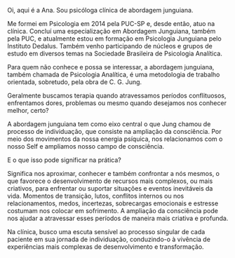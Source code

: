 Oi, aqui é a Ana. Sou psicóloga clínica de abordagem junguiana.

Me formei em Psicologia em 2014 pela PUC-SP e, desde então, atuo na clínica. Concluí uma especialização em Abordagem Junguiana, também pela PUC, e atualmente estou em formação em Psicologia Junguiana pelo Instituto Dedalus. Também venho participando de núcleos e grupos de estudo em diversos temas na Sociedade Brasileira de Psicologia Analítica.

Para quem não conhece e possa se interessar, a abordagem junguiana, também chamada de Psicologia Analítica, é uma metodologia de trabalho orientada, sobretudo, pela obra de C. G. Jung.

Geralmente buscamos terapia quando atravessamos períodos conflituosos, enfrentamos dores, problemas ou mesmo quando desejamos nos conhecer melhor, certo?

A abordagem junguiana tem como eixo central o que Jung chamou de processo de individuação, que consiste na ampliação da consciência. Por meio dos movimentos da nossa energia psíquica, nos relacionamos com o nosso Self e ampliamos nosso campo de consciência.

E o que isso pode significar na prática?

Significa nos aproximar, conhecer e também confrontar a nós mesmos, o que favorece o desenvolvimento de recursos mais complexos, ou mais criativos, para enfrentar ou suportar situações e eventos inevitáveis da vida. Momentos de transição, lutos, conflitos internos ou nos relacionamentos, medos, incertezas, sobrecargas emocionais e estresse costumam nos colocar em sofrimento. A ampliação da consciência pode nos ajudar a atravessar esses períodos de maneira mais criativa e profunda.

Na clínica, busco uma escuta sensível ao processo singular de cada paciente em sua jornada de individuação, conduzindo-o à vivência de experiências mais complexas de desenvolvimento e transformação.